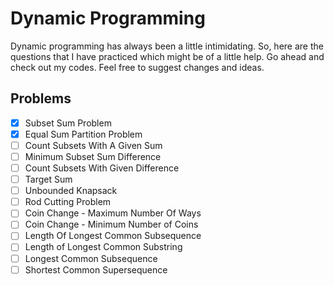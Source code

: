 # Dynamic Programming
Dynamic programming has always been a little intimidating. So, here are the questions that I have practiced which might be of a little help. Go ahead and check out my codes. Feel free to suggest changes and ideas. 


## Problems
- [x] Subset Sum Problem
- [x] Equal Sum Partition Problem
- [ ] Count Subsets With A Given Sum
- [ ] Minimum Subset Sum Difference
- [ ] Count Subsets With Given Difference
- [ ] Target Sum
- [ ] Unbounded Knapsack
- [ ] Rod Cutting Problem
- [ ] Coin Change - Maximum Number Of Ways
- [ ] Coin Change - Minimum Number of Coins
- [ ] Length Of Longest Common Subsequence
- [ ] Length of Longest Common Substring
- [ ] Longest Common Subsequence
- [ ] Shortest Common Supersequence
